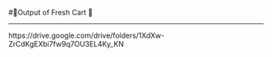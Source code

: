 #💫Output of Fresh Cart 💫
<hr>
https://drive.google.com/drive/folders/1XdXw-ZrCdKgEXbi7fw9q7OU3EL4Ky_KN
